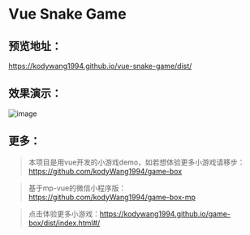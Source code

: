 # Vue Snake Game

## 预览地址：
https://kodywang1994.github.io/vue-snake-game/dist/

## 效果演示：
![image](http://odotehbgw.bkt.clouddn.com/tanchise.gif)

## 更多：

> 本项目是用vue开发的小游戏demo，如若想体验更多小游戏请移步：https://github.com/kodyWang1994/game-box

> 基于mp-vue的微信小程序版：https://github.com/kodyWang1994/game-box-mp

> 点击体验更多小游戏：https://kodywang1994.github.io/game-box/dist/index.html#/
